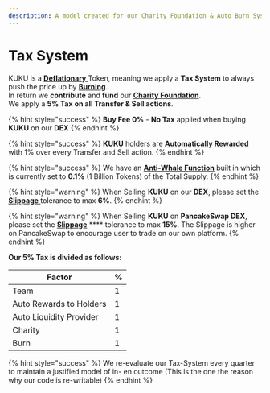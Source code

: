 ```yaml
---
description: A model created for our Charity Foundation & Auto Burn System
---
```


# Tax System

KUKU is a [**Deflationary** ](../../knowledge-center/glossary-and-vocab.md)Token, meaning we apply a **Tax System** to always push the price up by [**Burning**](../../knowledge-center/glossary-and-vocab.md). \
In return we **contribute** and **fund** our [**Charity Foundation**](../../knowledge-center/the-project/charity-foundation.md).\
We apply a **5% Tax on all Transfer & Sell actions**.

{% hint style="success" %}
**Buy Fee 0%** - **No Tax** applied when buying **KUKU** on our **DEX**
{% endhint %}

{% hint style="success" %}
**KUKU** holders are [**Automatically Rewarded**](../../knowledge-center/the-project/eco-system/use-cases/functions/auto-rewards.md) with 1% over every Transfer and Sell action.
{% endhint %}

{% hint style="success" %}
We have an [**Anti-Whale Function**](../../knowledge-center/the-project/eco-system/use-cases/functions/anti-whale.md) built in which is currently set to **0.1%** (1 Billion Tokens) of the Total Supply.
{% endhint %}

{% hint style="warning" %}
When Selling **KUKU** on our **DEX**, please set the [**Slippage** ](../../knowledge-center/glossary-and-vocab.md)tolerance to max **6%**.
{% endhint %}

{% hint style="warning" %}
When Selling **KUKU** on **PancakeSwap DEX**, please set the [**Slippage**](../../knowledge-center/glossary-and-vocab.md) **** tolerance to max **15%**. The Slippage is higher on PancakeSwap to encourage user to trade on our own platform.
{% endhint %}

**Our 5% Tax is divided as follows:**

| Factor                  | % |
| ----------------------- | - |
| Team                    | 1 |
| Auto Rewards to Holders | 1 |
| Auto Liquidity Provider | 1 |
| Charity                 | 1 |
| Burn                    | 1 |

{% hint style="success" %}
We re-evaluate our Tax-System every quarter to maintain a justified model of in- en outcome (This is the one the reason why our code is re-writable)
{% endhint %}
